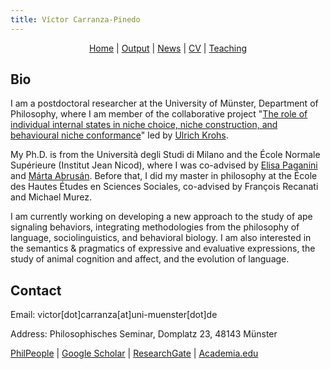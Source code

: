 ```yaml
---
title: Víctor Carranza-Pinedo
---
```


<div style="text-align: center;">
  <a href="https://carranza-pinedo.github.io">Home</a> | 
  <a href="https://carranza-pinedo.github.io/output">Output</a> | 
  <a href="https://carranza-pinedo.github.io/news">News</a> | 
  <a href="https://carranza-pinedo.github.io/cv">CV</a> |
  <a href="https://carranza-pinedo.github.io/teaching">Teaching</a>
</div>

## Bio

I am a postdoctoral researcher at the University of Münster, Department of Philosophy, where I am member of the collaborative project "[The role of individual internal states in niche choice, niche construction, and behavioural niche conformance](https://www.uni-bielefeld.de/fakultaeten/biologie/forschung/verbuende/sfb_nc3/projects/d01ph2#comp_00005c3e9e38_00000000a7_0131)" led by [Ulrich Krohs](https://www.uni-muenster.de/PhilSem/mitglieder/krohs/krohs.html). 

My Ph.D. is from the Università degli Studi di Milano and the École Normale Supérieure (Institut Jean Nicod), where I was co-advised by [Elisa Paganini](https://www.unimi.it/en/ugov/person/elisa-paganini) and [Márta Abrusán](https://sites.google.com/site/martaabrusan/). Before that, I did my master in philosophy at the École des Hautes Études en Sciences Sociales, co-advised by François Recanati and Michael Murez.

I am currently working on developing a new approach to the study of ape signaling behaviors, integrating methodologies from the philosophy of language, sociolinguistics, and behavioral biology. I am also interested in the semantics & pragmatics of expressive and evaluative expressions, the study of animal cognition and affect, and the evolution of language.

## Contact

Email: victor[dot]carranza[at]uni-muenster[dot]de

Address: Philosophisches Seminar, Domplatz 23, 48143 Münster

<p style="text-align: left;">
  <a href="https://philpeople.org/profiles/victor-carranza-pinedo" target="_blank">PhilPeople</a> |
  <a href="https://scholar.google.com/citations?user=thxJEMgAAAAJ&hl=es&oi=ao" target="_blank">Google Scholar</a> |
  <a href="https://www.researchgate.net/profile/Victor-Carranza-Pinedo" target="_blank">ResearchGate</a> |
  <a href="https://uni-m.academia.edu/VíctorCarranzaPinedo">Academia.edu</a>
</p>


